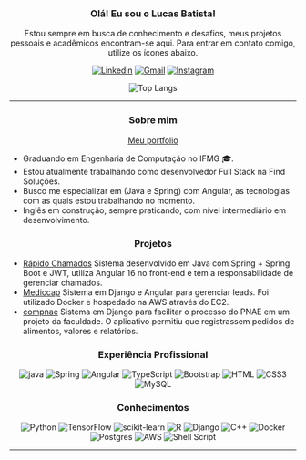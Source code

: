 
<div style="display: inline_block" align="center"> 

### **Olá! Eu sou o Lucas Batista!** 
Estou sempre em busca de conhecimento e desafios, meus projetos pessoais e acadêmicos encontram-se aqui. Para entrar em contato comigo, utilize os ícones abaixo.

[![Linkedin](https://img.shields.io/badge/LinkedIn-0077B5?style=for-the-badge&logo=linkedin&logoColor=white)](https://www.linkedin.com/in/lucas-bt/)
 [![Gmail](https://img.shields.io/badge/Gmail-D14836?style=for-the-badge&logo=gmail&logoColor=white)](mailto:lucas.bt46@gmail.com)
[![Instagram](https://img.shields.io/badge/Instagram-E4405F?style=for-the-badge&logo=instagram&logoColor=white)](https://www.instagram.com/luucasbt_)

![Top Langs](https://github-readme-stats.vercel.app/api/top-langs/?username=luks-santos&layout=compact)

</div>
<hr/>

<div style="display: inline_block" align="center">
  
  ### **Sobre mim**
  <a href="https://luks-santos.github.io/meu-portfolio-angular/" target="_blank">Meu portfolio</a><br/>
</div>

   - Graduando em Engenharia de Computação no IFMG 🎓.
   - Estou atualmente trabalhando como desenvolvedor Full Stack na Find Soluções.
   - Busco me especializar em (Java e Spring) com Angular, as tecnologias com as quais estou trabalhando no momento.
   - Inglês em construção, sempre praticando, com nível intermediário em desenvolvimento. 

<div style="display: inline_block" align="center">

  ### **Projetos** </strong><br/>
</div>

 - [Rápido Chamados](https://github.com/luks-santos/chamados-projeto-ufn) Sistema desenvolvido em Java com Spring + Spring Boot e JWT, utiliza Angular 16 no front-end e tem a responsabilidade de gerenciar chamados. 
 - [Mediccap](https://app.mediccap.com.br/login) Sistema em Django e Angular para gerenciar leads. Foi utilizado Docker e hospedado na AWS através do EC2.
 - [compnae](https://github.com/luks-santos/compnae) Sistema em Django para facilitar o processo do PNAE em um projeto da faculdade. O aplicativo permitiu que registrassem pedidos de alimentos, valores e relatórios.

<div style="display: inline_block" align="center">
  
  ### **Experiência Profissional** 

   ![java](https://img.shields.io/badge/Java-ED8B00?style=for-the-badge&logo=openjdk&logoColor=white)
   ![Spring](https://img.shields.io/badge/spring-%236DB33F.svg?style=for-the-badge&logo=spring&logoColor=white)
   ![Angular](https://img.shields.io/badge/Angular-DD0031?style=for-the-badge&logo=angular&logoColor=white)
   ![TypeScript](https://img.shields.io/badge/TypeScript-007ACC?style=for-the-badge&logo=typescript&logoColor=white)
   ![Bootstrap](https://img.shields.io/badge/Bootstrap-563D7C?style=for-the-badge&logo=bootstrap&logoColor=white)
   ![HTML](https://img.shields.io/badge/HTML5-E34F26?style=for-the-badge&logo=html5&logoColor=white)
   ![CSS3](https://img.shields.io/badge/CSS3-1572B6?style=for-the-badge&logo=css3&logoColor=white)
   ![MySQL](https://img.shields.io/badge/mysql-4479A1.svg?style=for-the-badge&logo=mysql&logoColor=white)

 
</div>

<div style="display: inline_block" align="center">
   
   ### **Conhecimentos**

   ![Python](https://img.shields.io/badge/Python-3776AB?style=for-the-badge&logo=python&logoColor=white)
   ![TensorFlow](https://img.shields.io/badge/TensorFlow-%23FF6F00.svg?style=for-the-badge&logo=TensorFlow&logoColor=white)
   ![scikit-learn](https://img.shields.io/badge/scikit--learn-%23F7931E.svg?style=for-the-badge&logo=scikit-learn&logoColor=white)
   ![R](https://img.shields.io/badge/r-%23276DC3.svg?style=for-the-badge&logo=r&logoColor=white)
   ![Django](https://img.shields.io/badge/Django-092E20?style=for-the-badge&logo=django&logoColor=white)
   ![C++](https://img.shields.io/badge/c++-%2300599C.svg?style=for-the-badge&logo=c%2B%2B&logoColor=white)
   ![Docker](https://img.shields.io/badge/docker-%230db7ed.svg?style=for-the-badge&logo=docker&logoColor=white)
   ![Postgres](https://img.shields.io/badge/PostgreSQL-316192?style=for-the-badge&logo=postgresql&logoColor=white)
   ![AWS](https://img.shields.io/badge/Amazon_AWS-232F3E?style=for-the-badge&logo=amazon-aws&logoColor=white)
   ![Shell Script](https://img.shields.io/badge/shell_script-%23121011.svg?style=for-the-badge&logo=gnu-bash&logoColor=white)
 
</div>
<hr/>
